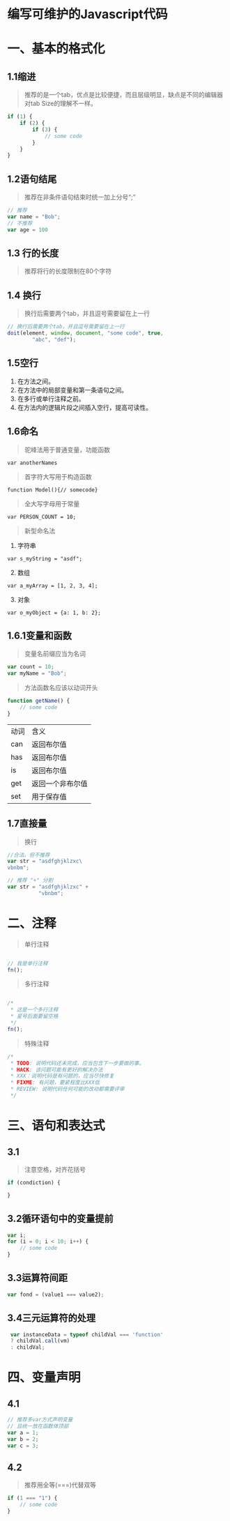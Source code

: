 

# 编写可维护的Javascript代码

# 一、基本的格式化
## 1.1缩进
> 推荐的是一个tab，优点是比较便捷，而且层级明显，缺点是不同的编辑器对tab Size的理解不一样。

```js
if (1) {
    if (2) {
        if (3) {
            // some code
        }
    }
}
``` 
## 1.2语句结尾
> 推荐在非条件语句结束时统一加上分号“;”

```js
// 推荐
var name = "Bob";
// 不推荐
var age = 100
```

## 1.3 行的长度
> 推荐将行的长度限制在80个字符

## 1.4 换行
> 换行后需要两个tab，并且逗号需要留在上一行

```js
// 换行后需要两个tab，并且逗号需要留在上一行
doit(element, window, document, "some code", true, 
        "abc", "def");
```
## 1.5空行
1. 在方法之间。
2. 在方法中的局部变量和第一条语句之间。
3. 在多行或单行注释之前。
4. 在方法内的逻辑片段之间插入空行，提高可读性。

## 1.6命名
> 驼峰法用于普通变量，功能函数

`var anotherNames`

> 首字符大写用于构造函数

`function Model(){// somecode}`

> 全大写字母用于常量

`var PERSON_COUNT = 10;`

> 新型命名法

1. 字符串

`var s_myString = "asdf";`

2. 数组

`var a_myArray = [1, 2, 3, 4];`

3. 对象

`var o_myObject = {a: 1, b: 2};`

## 1.6.1变量和函数
> 变量名前缀应当为名词

```js
var count = 10;
var myName = "Bob";
```

> 方法函数名应该以动词开头

```js
function getName() {
    // some code
}
```

<table>
    <tr>
        <td>动词</td>
        <td>含义</td>
    </tr>
    <tr>
        <td>can</td>
        <td>返回布尔值</td>
    </tr>
    <tr>
        <td>has</td>
        <td>返回布尔值</td>
    </tr>
    <tr>
        <td>is</td>
        <td>返回布尔值</td>
    </tr>
    <tr>
        <td>get</td>
        <td>返回一个非布尔值</td>
    </tr>
    <tr>
        <td>set</td>
        <td>用于保存值</td>
    </tr>
</table>

## 1.7直接量
> 换行

```js
//合法，但不推荐
var str = "asdfghjklzxc\
vbnbm";

// 推荐 "+" 分割
var str = "asdfghjklzxc" + 
          "vbnbm";
```

# 二、注释
> 单行注释

```js

// 我是单行注释
fn();
```

> 多行注释

```js

/*
 * 这是一个多行注释
 * 星号后面要留空格
 */
fn();
```

> 特殊注释

```js
/*
 * TODO: 说明代码还未完成，应当包含下一步要做的事。
 * HACK: 该问题可能有更好的解决办法
 * XXX：说明代码是有问题的，应当尽快修复
 * FIXME: 有问题，要紧程度比XXX低
 * REVIEW: 说明代码任何可能的改动都需要评审
 */
```

# 三、语句和表达式
## 3.1
> 注意空格，对齐花括号

```js
if (condiction) {

}
```

## 3.2循环语句中的变量提前
```js
var i;
for (i = 0; i < 10; i++) {
    // some code
}
```

## 3.3运算符间距
```js
var fond = (value1 === value2);
```

## 3.4三元运算符的处理
```js
 var instanceData = typeof childVal === 'function'
 ? childVal.call(vm)
 : childVal;
```
# 四、变量声明
## 4.1
```js
// 推荐多var方式声明变量
// 且统一放在函数体顶部
var a = 1;
var b = 2;
var c = 3;
```

## 4.2

>推荐用全等(===)代替双等
```js
if (1 === "1") {
    // some code
}
```


